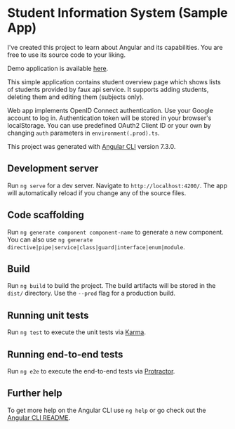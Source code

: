 # Student Information System (Sample App)
I've created this project to learn about Angular and its capabilities. You are free to use its source code to your liking.

Demo application is available [here](https://alenbec-angular-studentis.herokuapp.com).

This simple application contains student overview page which shows lists of students provided by faux api service. It supports adding students, deleting them and editing them (subjects only).

Web app implements OpenID Connect authentication. Use your Google account to log in. Authentication token will be stored in your browser's localStorage. You can use predefined OAuth2 Client ID or your own by changing `auth` parameters in `environment(.prod).ts`.  


This project was generated with [Angular CLI](https://github.com/angular/angular-cli) version 7.3.0.

## Development server

Run `ng serve` for a dev server. Navigate to `http://localhost:4200/`. The app will automatically reload if you change any of the source files.

## Code scaffolding

Run `ng generate component component-name` to generate a new component. You can also use `ng generate directive|pipe|service|class|guard|interface|enum|module`.

## Build

Run `ng build` to build the project. The build artifacts will be stored in the `dist/` directory. Use the `--prod` flag for a production build.

## Running unit tests

Run `ng test` to execute the unit tests via [Karma](https://karma-runner.github.io).

## Running end-to-end tests

Run `ng e2e` to execute the end-to-end tests via [Protractor](http://www.protractortest.org/).

## Further help

To get more help on the Angular CLI use `ng help` or go check out the [Angular CLI README](https://github.com/angular/angular-cli/blob/master/README.md).
